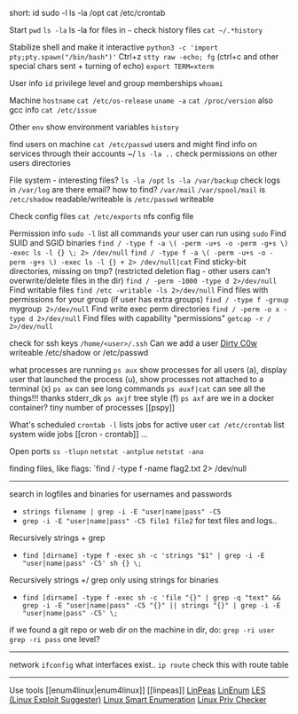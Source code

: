 
short:
id
sudo -l
ls -la /opt
cat /etc/crontab


Start
	`pwd`
	`ls -la`
	ls -la for files in `~`
	check history files `cat ~/.*history`

Stabilize shell and make it interactive
	`python3 -c 'import pty;pty.spawn("/bin/bash")'`
	Ctrl+z
	`stty raw -echo; fg` (ctrl+c and other special chars sent + turning of echo)
	`export TERM=xterm`

User info
	`id` privilege level and group memberships
	`whoami`

Machine
	`hostname`
	`cat /etc/os-release`
	`uname -a`
	`cat /proc/version` also gcc info
	`cat /etc/issue`

Other
	`env` show environment variables
	`history`

find users on machine
	`cat /etc/passwd` users and might find info on services through their accounts
	~/ `ls -la ..`
	check permissions on other users directories

File system - interesting files?
	`ls -la /opt`
	`ls -la /var/backup`
	check logs in `/var/log`
	are there email? how to find? `/var/mail` `/var/spool/mail`
	is `/etc/shadow` readable/writeable
	is `/etc/passwd` writeable


Check config files
	`cat /etc/exports` nfs config file

Permission info
	`sudo -l` list all commands your user can run using `sudo`
	Find SUID and SGID binaries
		`find / -type f -a \( -perm -u+s -o -perm -g+s \) -exec ls -l {} \; 2> /dev/null`
		`find / -type f -a \( -perm -u+s -o -perm -g+s \) -exec ls -l {} + 2> /dev/null|cat`
	Find sticky-bit directories, missing on tmp? (restricted deletion flag - other users can't overwrite/delete files in the dir)
		`find / -perm -1000 -type d 2>/dev/null`
	Find writable files
		`find /etc -writable -ls 2>/dev/null`
	Find files with permissions for your group (if user has extra groups)
		`find / -type f -group `mygroup` 2>/dev/null`
	Find write exec perm directories
		`find / -perm -o x -type d 2>/dev/null`
	Find files with capability "permissions"
		`getcap -r / 2>/dev/null`

check for ssh keys
	`/home/<user>/.ssh`
	Can we add a user
		[Dirty C0w](https://dirtycow.ninja/) 
		writeable /etc/shadow or /etc/passwd

what processes are running
	`ps aux` show processes for all users (a), display user that launched the process (u), show processes not attached to a terminal (x)
	`ps ax` can see long commands
	`ps auxf|cat` can see all the things!!! thanks stderr_dk
	`ps axjf` tree style (f)
	`ps axf`
	are we in a docker container? tiny number of processes
	[[pspy]]

What's scheduled
	`crontab -l` lists jobs for active user
	`cat /etc/crontab` list system wide jobs
	[[cron - crontab]]
	...

Open ports
	`ss -tlupn`
	`netstat -antplue`
	`netstat -ano`

finding files, like flags:
	`find / -type f -name flag2.txt 2> /dev/null

---

search in logfiles and binaries for usernames and passwords
- `strings filename | grep -i -E "user|name|pass" -C5`
- `grep -i -E "user|name|pass" -C5 file1 file2` for text files and logs..

Recursively strings + grep
- `find [dirname] -type f -exec sh -c 'strings "$1" | grep -i -E "user|name|pass" -C5' sh {} \;`

Recursively strings +/ grep only using strings for binaries
- `find [dirname] -type f -exec sh -c 'file "{}" | grep -q "text" && grep -i -E "user|name|pass" -C5 "{}" || strings "{}" | grep -i -E "user|name|pass" -C5' \;`

if we found a git repo or web dir on the machine
 in dir, do:
 `grep -ri user`
 `grep -ri pass`
 one level?

---

network
	`ifconfig` what interfaces exist..
	`ip route` check this with route table


---

Use tools
	[[enum4linux|enum4linux]]
	[[linpeas]] [LinPeas](https://github.com/carlospolop/privilege-escalation-awesome-scripts-suite/tree/master/linPEAS)
	[LinEnum](https://github.com/rebootuser/LinEnum)
	[LES (Linux Exploit Suggester)](https://github.com/mzet-/linux-exploit-suggester)
	[Linux Smart Enumeration](https://github.com/diego-treitos/linux-smart-enumeration)
	[Linux Priv Checker](https://github.com/linted/linuxprivchecker)

